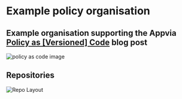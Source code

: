 # Example policy organisation

## Example organisation supporting the Appvia [Policy as \[Versioned\] Code](https://www.appvia.io/blog/policy-as-versioned-code) blog post

![policy as code image](https://www.appvia.io/media/pages/blog/policy-as-versioned-code/fabcbcd5e7-1644312735/policy-1200x.jpg)

## Repositories

![Repo Layout](https://g.gravizo.com/source/svg?https://raw.githubusercontent.com/example-policy-org/.github/main/repos.dot)